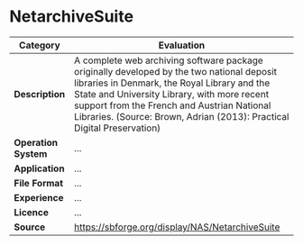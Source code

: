 # NetarchiveSuite

| Category | Evaluation |
| --- | --- |
| **Description**  | A complete web archiving software package originally developed by the two national deposit libraries in Denmark, the Royal Library and the State and University Library, with more recent support from the French and Austrian National Libraries. (Source: Brown, Adrian (2013): Practical Digital Preservation) |
| **Operation System**  | ... |
| **Application**  | ... |
| **File Format** | ... |
| **Experience** | ... |
| **Licence** | ... |
| **Source** | https://sbforge.org/display/NAS/NetarchiveSuite |
